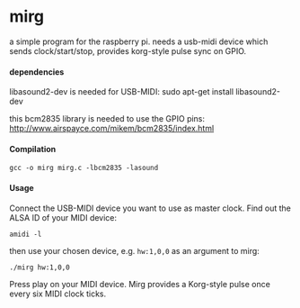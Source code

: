 # mirg
a simple program for the raspberry pi. needs a usb-midi device which sends clock/start/stop, provides korg-style pulse sync on GPIO.


#### dependencies
libasound2-dev is needed for USB-MIDI:
    sudo apt-get install libasound2-dev

this bcm2835 library is needed to use the GPIO pins:
http://www.airspayce.com/mikem/bcm2835/index.html

#### Compilation
    gcc -o mirg mirg.c -lbcm2835 -lasound
	
#### Usage
Connect the USB-MIDI device you want to use as master clock. 
Find out the ALSA ID of your MIDI device:

    amidi -l


then use your chosen device, e.g. `hw:1,0,0` as an argument to mirg:

    ./mirg hw:1,0,0

Press play on your MIDI device. Mirg provides a Korg-style pulse once every six MIDI clock ticks.